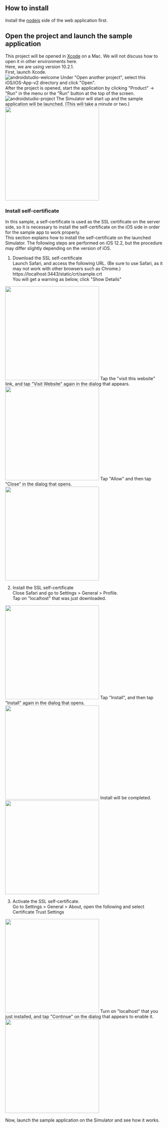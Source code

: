## How to install
Install the [nodejs](.../nodejs/README.md) side of the web application first.

## Open the project and launch the sample application
This project will be opened in [Xcode](https://developer.apple.com/jp/xcode/) on a Mac. We will not discuss how to open it in other environments here.  
Here, we are using version 10.2.1.  
First, launch Xcode.  
![androidstudio-welcome](docimg/xcode_open.png)
Under "Open another project", select this iOS/iOS-App-v2 directory and click "Open".  
After the project is opened, start the application by clicking "Product" -> "Run" in the menu or the "Run" button at the top of the screen.
![androidstudio-project](docimg/xcode_project.png)
The Simulator will start up and the sample application will be launched. (This will take a minute or two.)  
<img src="docimg/simu_start.png" width="300">

### Install self-certificate
In this sample, a self-certificate is used as the SSL certificate on the server side, so it is necessary to install the self-certificate on the iOS side in order for the sample app to work properly.  
This section explains how to install the self-certificate on the launched Simulator.
The following steps are performed on iOS 12.2, but the procedure may differ slightly depending on the version of iOS. 

1. Download the SSL self-certificate  
Launch Safari, and access the following URL. (Be sure to use Safari, as it may not work with other browsers such as Chrome.)  
https://localhost:3443/static/crt/sample.crt  
You will get a warning as below, click "Show Details"  
<img src="docimg/simu_warn.png" width="300">  
Tap the "visit this website" link, and tap "Visit Website" again in the dialog that appears.  
<img src="docimg/simu_warn-detail.png" width="300">  
Tap "Allow" and then tap "Close" in the dialog that opens.  
<img src="docimg/simu_allow-download.png" width="300">  

2. Install the SSL self-certificate  
Close Safari and go to Settings > General > Profile.  
Tap on "localhost" that was just downloaded.  
<img src="docimg/simu_profile.png" width="300">  
Tap "Install", and then tap "Install" again in the dialog that opens.  
<img src="docimg/simu_install-profile.png" width="300">  
Install will be completed.  
<img src="docimg/simu_success.png" width="300">

3. Activate the SSL self-certificate.  
Go to Settings > General > About, open the following and select Certificate Trust Settings  
<img src="docimg/simu_about.png" width="300">  
Turn on "localhost" that you just installed, and tap "Continue" on the dialog that appears to enable it.  
<img src="docimg/simu_trust.png" width="300">  

Now, launch the sample application on the Simulator and see how it works.
